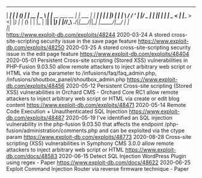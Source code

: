  ______            _       _ _          _____  ____  
|  ____|          | |     (_) |        |  __ \|  _ \ 
| |__  __  ___ __ | | ___  _| |_ ______| |  | | |_) |
|  __| \ \/ / '_ \| |/ _ \| | __|______| |  | |  _ < 
| |____ >  <| |_) | | (_) | | |_       | |__| | |_) |
|______/_/\_\ .__/|_|\___/|_|\__|      |_____/|____/ 
            | |                                      
            |_|                                      
https://www.exploit-db.com/exploits/48244	2020-03-24	A stored cross-site-scripting security issue in the save page feature
https://www.exploit-db.com/exploits/48250	2020-03-25	A stored cross-site-scripting security issue in the edit page feature
https://www.exploit-db.com/exploits/48404	2020-05-01	Persistent Cross-site scripting (Stored XSS) vulnerabilities in PHP-Fusion 9.03.50 allow remote attackers to inject arbitrary web script or HTML via the go parameter to /infusions/faq/faq_admin.php, /infusions/shoutbox_panel/shoutbox_admin.php
https://www.exploit-db.com/exploits/48456	2020-05-12	Persistent Cross-site scripting (Stored XSS) vulnerabilities in Orchard CMS - Orchard Core RC1 allow remote attackers to inject arbitrary web script or HTML via create or edit blog content
https://www.exploit-db.com/exploits/48471	2020-05-14	Remote Code Execution + Unauthenticated SQL Injection
https://www.exploit-db.com/exploits/48487	2020-05-19	I've identified an SQL injection vulnerability in the php-fusion 9.03.50 that affects the endpoint /php-fusion/administration/comments.php and can be exploited via the ctype param
https://www.exploit-db.com/exploits/48773	2020-08-28	Cross-site scripting (XSS) vulnerabilities in Symphony CMS 3.0.0 allow remote attackers to inject arbitrary web script or HTML
https://www.exploit-db.com/docs/48583	2020-06-15	Detect SQL Injection WordPress Plugin using regex - Paper
https://www.exploit-db.com/docs/48622	2020-06-25	Exploit Command Injection Router via reverse firmware technique - Paper
